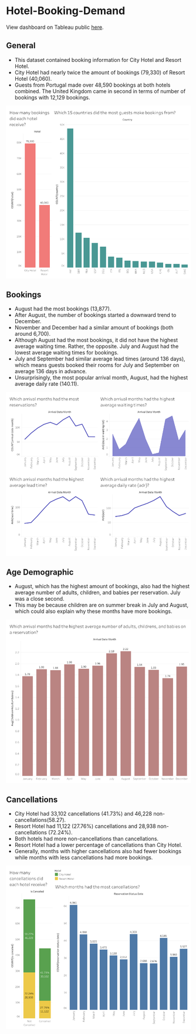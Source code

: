 # Hotel-Booking-Demand

View dashboard on Tableau public [here](https://public.tableau.com/profile/elaine2327#!/vizhome/HotelBookingDemand_15827785152200/BookingInformation).

## General
* This dataset contained booking information for City Hotel and Resort Hotel. 
* City Hotel had nearly twice the amount of bookings (79,330) of Resort Hotel (40,060).
* Guests from Portugal made over 48,590 bookings at both hotels combined. The United Kingdom came in second in terms of number of bookings with 12,129 bookings.

![General-Information](https://github.com/kimela1/SQL/blob/master/Hotel-Booking-Demand/Graphs/General-Information.png)

## Bookings
* August had the most bookings (13,877).
* After August, the number of bookings started a downward trend to December.
* November and December had a similar amount of bookings (both around 6,700).
* Although August had the most bookings, it did not have the highest average waiting time. Rather, the opposite. July and August had the lowest average waiting times for bookings.
* July and September had similar average lead times (around 136 days), which means guests booked their rooms for July and September on average 136 days in advance.
* Unsurprisingly, the most popular arrival month, August, had the highest average daily rate (140.11). 

![Booking-Information](https://github.com/kimela1/SQL/blob/master/Hotel-Booking-Demand/Graphs/Booking-Information.png)

## Age Demographic
* August, which has the highest amount of bookings, also had the highest average number of adults, children, and babies per reservation. July was a close second.
* This may be because children are on summer break in July and August, which could also explain why these months have more bookings.

![Demographic-Information](https://github.com/kimela1/SQL/blob/master/Hotel-Booking-Demand/Graphs/Demographic-Information.png)

## Cancellations
* City Hotel had 33,102 cancellations (41.73%) and 46,228 non-cancellations(58.27).
* Resort Hotel had 11,122 (27.76%) cancellations and 28,938 non-cancellations (72.24%).
* Both hotels had more non-cancellations than cancellations.
* Resort Hotel had a lower percentage of cancellations than City Hotel.
* Generally, months with higher cancellations also had fewer bookings while months with less cancellations had more bookings.

![Cancellation-Information](https://github.com/kimela1/SQL/blob/master/Hotel-Booking-Demand/Graphs/Cancellation-Information.png)


